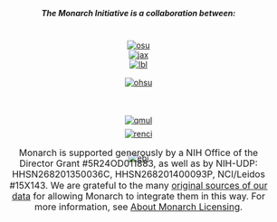 <div class="home-page-section partners-section">

##### The **Monarch Initiative** is a collaboration between:
<br>
<div class="collab-wrapper">
    <div class="row">
        <div class="col-sm-4 offset-xl-3 col-xl-2 collab">
            <a href="https://oregonstate.edu/" target="__blank">
              <img src="../../assets/img/osu.png" alt="osu">
            </a>
        </div>
        <div class="col-sm-4 col-xl-2 collab">
            <a href="https://www.jax.org/" target="__blank">
                <img src="../../assets/img/jackson.png" alt="jax">
            </a>
        </div>
        <div class="col-sm-4 col-xl-2 collab">
            <a href="https://www.lbl.gov/" target="__blank">
                <img src="../../assets/img/lbnl.jpeg" alt="lbl">
            </a>
        </div>
    </div>
    <div class="row">
        <div class="col-sm-4 offset-xl-3 col-xl-2 collab">
           <a href="https://www.ohsu.edu/" target="__blank">
                <img src="../../assets/img/ohsu.jpg" alt="ohsu">
           </a>
        </div>
        <div class="col-sm-4 col-xl-2 collab">
            <a href="https://www.qmul.ac.uk/smd/" target="__blank">
                <img src="../../assets/img/qmul.png" alt="qmul">
            </a> 
        </div>
        <div class="col-sm-4 col-xl-2 collab">
            <a href="https://www.ebi.ac.uk/" target="__blank">
               <img src="../../assets/img/ebi.png" alt="ebi">
            </a>
        </div>     
    </div>
    <div class="offset-sm-5 col-sm-2 collab renci" style=";">
        <a href="https://renci.org/" target="__blank">
            <img src="../../assets/img/renci.png" alt="renci">
        </a>
    </div>
</div>
<p>
Monarch is supported generously by a NIH Office of the Director Grant #5R24OD011883, as well as by NIH-UDP: 
HHSN268201350036C, HHSN268201400093P, NCI/Leidos #15X143. We are grateful to the many 
<a href="/about/data-sources">original sources of our data</a> for allowing Monarch to integrate them in this way. 
For more information, see <a href="/about/licensing">About Monarch Licensing</a>.
</p>
</div>


<style lang="scss">
@import "~@/style/variables";
@import "~@/style/home-page";

div.partners-section {
  padding: 15px 15px;
  background: $home-section-light-bg;
  text-align: center;

  .collab-wrapper {
  
    .collab img {
      max-width: 200px;
    }
  
    .row:last-child {
        margin-bottom: 50px;     
        margin-top: 50px;
        .collab:last-child {
            margin-top:-30px;
        }
    }
    
    .row:nth-child(2) .collab:nth-child(2), .row:nth-child(2) .collab:last-child  {
        margin-top: 50px;
    }
    
    .row:nth-child(2) .collab:first-child  {
        margin-top: 15px;
        max-height: 150px;
    }
    
   }
   
   .renci {
       margin-top: -60px;
   }
    
    @media screen and (max-width: 580px){
        .renci {
            margin-top: 0;
        }
    }
    
    
  p {
    text-align: center;
    font-size: 1rem;
    line-height: 1.2rem;
  }
}
</style>
